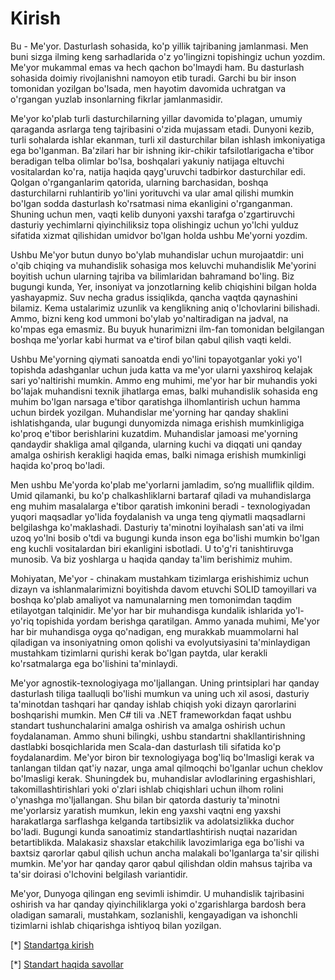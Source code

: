 # Kirish

Bu - Me'yor. Dasturlash sohasida, ko'p yillik tajribaning jamlanmasi. Men buni sizga ilming keng sarhadlarida o'z yo'lingizni topishingiz uchun yozdim. Me'yor mukammal emas va hech qachon bo'lmaydi ham. Bu dasturlash sohasida doimiy rivojlanishni namoyon etib turadi. Garchi bu bir inson tomonidan yozilgan bo'lsada, men hayotim davomida uchratgan va o'rgangan yuzlab insonlarning fikrlar jamlanmasidir.

Me'yor ko'plab turli dasturchilarning yillar davomida to'plagan, umumiy qaraganda asrlarga teng tajribasini o'zida mujassam etadi. Dunyoni kezib, turli sohalarda ishlar ekanman, turli xil dasturchilar bilan ishlash imkoniyatiga ega bo'lganman. Ba'zilari har bir ishning ikir-chikir tafsilotlarigacha e'tibor beradigan telba olimlar bo'lsa, boshqalari yakuniy natijaga eltuvchi vositalardan ko'ra, natija haqida qayg'uruvchi tadbirkor dasturchilar edi. Qolgan o'rganganlarim qatorida, ularning barchasidan, boshqa dasturchilarni ruhlantirib yo'lini yorituvchi va ular amal qilishi mumkin bo'lgan sodda dasturlash ko'rsatmasi nima ekanligini o'rganganman. Shuning uchun men, vaqti kelib dunyoni yaxshi tarafga o'zgartiruvchi dasturiy yechimlarni qiyinchiliksiz topa olishingiz uchun yo'lchi yulduz sifatida xizmat qilishidan umidvor bo'lgan holda ushbu Me'yorni yozdim.

Ushbu Me'yor butun dunyo bo'ylab muhandislar uchun murojaatdir: uni o'qib chiqing va muhandislik sohasiga mos keluvchi muhandislik Me'yorini boyitish uchun ularning tajriba va bilimlaridan bahramand bo'ling. Biz bugungi kunda, Yer, insoniyat va jonzotlarning kelib chiqishini bilgan holda yashayapmiz. Suv necha gradus issiqlikda, qancha vaqtda qaynashini bilamiz. Kema ustalarimiz uzunlik va kenglikning aniq o'lchovlarini bilishadi. Ammo, bizni keng kod ummoni bo'ylab yo'naltiradigan na jadval, na ko'mpas ega emasmiz. Bu buyuk hunarimizni ilm-fan tomonidan belgilangan boshqa me'yorlar kabi hurmat va e'tirof bilan qabul qilish vaqti keldi.

Ushbu Me'yorning qiymati sanoatda endi yo'lini topayotganlar yoki yo'l topishda adashganlar uchun juda katta va me'yor ularni yaxshiroq kelajak sari yo'naltirishi mumkin. Ammo eng muhimi, me'yor har bir muhandis yoki bo'lajak muhandisni texnik jihatlarga emas, balki muhandislik sohasida eng muhim bo'lgan narsaga e'tibor qaratishga ilhomlantirish uchun hamma uchun birdek yozilgan. Muhandislar me'yorning har qanday shaklini ishlatishganda, ular bugungi dunyomizda nimaga erishish mumkinligiga ko'proq e'tibor berishlarini kuzatdim. Muhandislar jamoasi me'yorning qandaydir shakliga amal qilganda, ularning kuchi va diqqati uni qanday amalga oshirish kerakligi haqida emas, balki nimaga erishish mumkinligi haqida ko'proq bo'ladi.

Men ushbu Me'yorda ko'plab me'yorlarni jamladim, so‘ng mualliflik qildim. Umid qilamanki, bu ko'p chalkashliklarni bartaraf qiladi va muhandislarga eng muhim masalalarga e'tibor qaratish imkonini beradi - texnologiyadan yuqori maqsadlar yo'lida foydalanish va unga teng qiymatli maqsadlarni belgilashga ko'maklashadi. Dasturiy ta'minotni loyihalash san'ati va ilmi uzoq yo'lni bosib o'tdi va bugungi kunda inson ega bo'lishi mumkin bo'lgan eng kuchli vositalardan biri ekanligini isbotladi. U to'g'ri tanishtiruvga munosib. Va biz yoshlarga u haqida qanday ta'lim berishimiz muhim.

Mohiyatan, Me'yor - chinakam mustahkam tizimlarga erishishimiz uchun dizayn va ishlanmalarimizni boyitishda davom etuvchi SOLID tamoyillari va boshqa ko'plab amaliyot va namunalarning men tomonimdan taqdim etilayotgan talqinidir. Me'yor har bir muhandisga kundalik ishlarida yo'l-yo'riq topishida yordam berishga qaratilgan. Ammo yanada muhimi, Me'yor har bir muhandisga oyga qo'nadigan, eng murakkab muammolarni hal qiladigan va insoniyatning omon qolishi va evolyutsiyasini ta'minlaydigan mustahkam tizimlarni qurishi kerak bo'lgan paytda, ular kerakli ko'rsatmalarga ega bo'lishini ta'minlaydi.

Me'yor agnostik-texnologiyaga mo'ljallangan. Uning printsiplari har qanday dasturlash tiliga taalluqli bo'lishi mumkun va uning uch xil asosi, dasturiy ta'minotdan tashqari har qanday ishlab chiqish yoki dizayn qarorlarini boshqarishi mumkin. Men C# tili va .NET frameworkdan faqat ushbu standart tushunchalarini amalga oshirish va amalga oshirish uchun foydalanaman. Ammo shuni bilingki, ushbu standartni shakllantirishning dastlabki bosqichlarida men Scala-dan dasturlash tili sifatida ko'p foydalanardim. Me'yor biron bir texnologiyaga bog'liq bo'lmasligi kerak va tanlangan tildan qat'iy nazar, unga amal qilmoqchi bo'lganlar uchun cheklov bo'lmasligi kerak. Shuningdek bu, muhandislar avlodlarining ergashishlari, takomillashtirishlari yoki o'zlari ishlab chiqishlari uchun ilhom rolini o'ynashga mo'ljallangan. Shu bilan bir qatorda dasturiy ta'minotni me'yorlarsiz yaratish mumkun, lekin eng yaxshi vaqtni eng yaxshi harakatlarga sarflashga kelganda tartibsizlik va adolatsizlikka duchor bo'ladi. Bugungi kunda sanoatimiz standartlashtirish nuqtai nazaridan betartiblikda. Malakasiz shaxslar etakchilik lavozimlariga ega bo'lishi va baxtsiz qarorlar qabul qilish uchun ancha malakali bo'lganlarga ta'sir qilishi mumkin. Me'yor har qanday qaror qabul qilishdan oldin mahsus tajriba va ta'sir doirasi o'lchovini belgilash variantidir.

Me'yor, Dunyoga qilingan eng sevimli ishimdir. U muhandislik tajribasini oshirish va har qanday qiyinchiliklarga yoki o'zgarishlarga bardosh bera oladigan samarali, mustahkam, sozlanishli, kengayadigan va ishonchli tizimlarni ishlab chiqarishga ishtiyoq bilan yozilgan.

[*] [Standartga kirish](https://www.youtube.com/watch?v=8PveoymxCok)

[*] [Standart haqida savollar](https://www.youtube.com/watch?v=Au7G_y4BkbY)